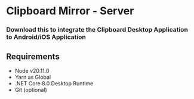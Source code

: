 # Clipboard Mirror - Server
### Download this to integrate the Clipboard Desktop Application to Android/iOS Application

## Requirements
- Node v20.11.0
- Yarn as Global
- .NET Core 8.0 Desktop Runtime
- Git (optional)
  
